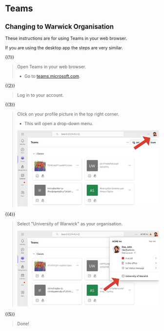 <!--
author:   David Croft

email:    david.croft@warwick.ac.uk

version:  0.0.1

language: en

narrator: US English Female

comment:  

classroom: false
icon: https://dscroft.github.io/liascript_materials/assets/logo.svg

-->

# Teams

## Changing to Warwick Organisation

These instructions are for using Teams in your web browser.

If you are using the desktop app the steps are very similar.

{{1}}
> Open Teams in your web browser.
>
> - Go to [teams.microsoft.com](https://teams.microsoft.com).

{{2}}
> Log in to your account.

{{3}}
> Click on your profile picture in the top right corner.
>
> - This will open a drop-down menu.
>
> ![](images/aa3.png)

{{4}}
> Select "University of Warwick" as your organisation.
>
> ![](images/bb3.png)

{{5}}
> Done!